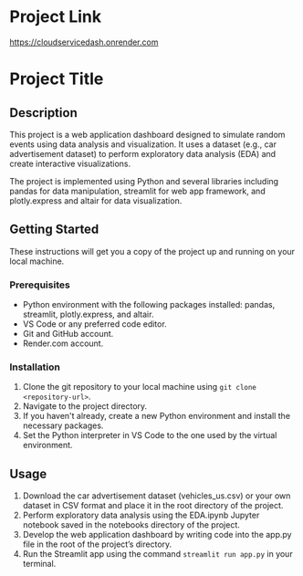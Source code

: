 # Project Link
https://cloudservicedash.onrender.com

# Project Title

## Description

This project is a web application dashboard designed to simulate random events using data analysis and visualization. It uses a dataset (e.g., car advertisement dataset) to perform exploratory data analysis (EDA) and create interactive visualizations.

The project is implemented using Python and several libraries including pandas for data manipulation, streamlit for web app framework, and plotly.express and altair for data visualization.

## Getting Started

These instructions will get you a copy of the project up and running on your local machine.

### Prerequisites

- Python environment with the following packages installed: pandas, streamlit, plotly.express, and altair.
- VS Code or any preferred code editor.
- Git and GitHub account.
- Render.com account.

### Installation

1. Clone the git repository to your local machine using `git clone <repository-url>`.
2. Navigate to the project directory.
3. If you haven't already, create a new Python environment and install the necessary packages.
4. Set the Python interpreter in VS Code to the one used by the virtual environment.

## Usage

1. Download the car advertisement dataset (vehicles_us.csv) or your own dataset in CSV format and place it in the root directory of the project.
2. Perform exploratory data analysis using the EDA.ipynb Jupyter notebook saved in the notebooks directory of the project.
3. Develop the web application dashboard by writing code into the app.py file in the root of the project’s directory.
4. Run the Streamlit app using the command `streamlit run app.py` in your terminal.

